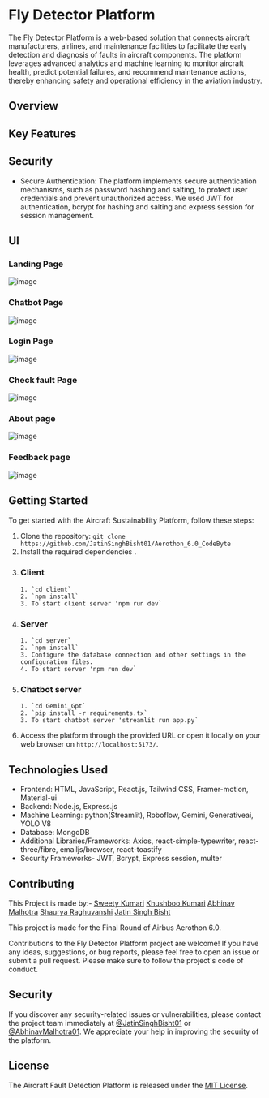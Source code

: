 # Fly Detector Platform

The Fly Detector Platform is a web-based solution that connects aircraft manufacturers, airlines, and maintenance facilities to facilitate the early detection and diagnosis of faults in aircraft components. The platform leverages advanced analytics and machine learning to monitor aircraft health, predict potential failures, and recommend maintenance actions, thereby enhancing safety and operational efficiency in the aviation industry.

## Overview



## Key Features



## Security

- Secure Authentication: The platform implements secure authentication mechanisms, such as password hashing and salting, to protect user credentials and prevent unauthorized access. We used JWT for authentication, bcrypt for hashing and salting and express session for session management.

## UI

### Landing Page
![image](https://github.com/JatinSinghBisht01/Aerothon_6.0_CodeByte/assets/113239170/5bcc5c4d-5389-4488-81ff-22b77b7c1399)

### Chatbot Page
![image](https://github.com/JatinSinghBisht01/Aerothon_6.0_CodeByte/assets/113239170/49b2c896-e74a-4feb-a910-51d22c442273)

### Login Page
![image](https://github.com/JatinSinghBisht01/Aerothon_6.0_CodeByte/assets/113239170/d9a4a627-28aa-4228-bd39-f86ff4b64188)

### Check fault Page
![image](https://github.com/JatinSinghBisht01/Aerothon_6.0_CodeByte/assets/113239170/98662615-4021-4d17-af44-ed94491ed3a0)

### About page
![image](https://github.com/JatinSinghBisht01/Aerothon_6.0_CodeByte/assets/113239170/0d36a96a-8848-4a40-9d13-597944c709b9)

### Feedback page
![image](https://github.com/JatinSinghBisht01/Aerothon_6.0_CodeByte/assets/113239170/4b53de52-e55c-4966-987d-137093816724)





## Getting Started

To get started with the Aircraft Sustainability Platform, follow these steps:

1. Clone the repository: `git clone https://github.com/JatinSinghBisht01/Aerothon_6.0_CodeByte`
2. Install the required dependencies .
3. ### Client
       1. `cd client`
       2. `npm install`
       3. To start client server 'npm run dev`
   
4. ### Server 
       1. `cd server`
       2. `npm install`
       3. Configure the database connection and other settings in the configuration files.
       4. To start server 'npm run dev`
5. ### Chatbot server
       1. `cd Gemini_Gpt`
       2. `pip install -r requirements.tx`
       3. To start chatbot server 'streamlit run app.py` 

7. Access the platform through the provided URL or open it locally on your web browser on `http://localhost:5173/`.

## Technologies Used

- Frontend: HTML, JavaScript, React.js, Tailwind CSS, Framer-motion, Material-ui
- Backend: Node.js, Express.js
- Machine Learning: python(Streamlit), Roboflow, Gemini, Generativeai, YOLO V8
- Database: MongoDB
- Additional Libraries/Frameworks: Axios, react-simple-typewriter, react-three/fibre, emailjs/browser, react-toastify
- Security Frameworks- JWT, Bcrypt, Express session, multer

## Contributing

This Project is made by:-
[Sweety Kumari](https://github.com/SWEETY1-KUMARI)
[Khushboo Kumari](https://github.com/khushboo9761)
[Abhinav Malhotra](https://github.com/abhinavmalhotra01)
[Shaurya Raghuvanshi](https://github.com/Sha007urya)
[Jatin Singh Bisht](https://github.com/JatinSinghBisht01)


This project is made for the Final Round of Airbus Aerothon 6.0.

Contributions to the Fly Detector Platform project are welcome! If you have any ideas, suggestions, or bug reports, please feel free to open an issue or submit a pull request. Please make sure to follow the project's code of conduct.

## Security

If you discover any security-related issues or vulnerabilities, please contact the project team immediately at [@JatinSinghBisht01](https://github.com/JatinSinghBisht01) or [@AbhinavMalhotra01](https://github.com/abhinavmalhotra01). We appreciate your help in improving the security of the platform.

## License

The Aircraft Fault Detection Platform is released under the [MIT License](LICENSE).
